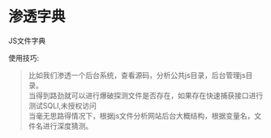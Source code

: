 # 渗透字典
JS文件字典

使用技巧:
>比如我们渗透一个后台系统，查看源码，分析公共js目录，后台管理js目录。  
>当得到路劲就可以进行爆破探测文件是否存在，如果存在快速捕获接口进行测试SQLI,未授权访问  
>当毫无思路得情况下，根据js文件分析网站后台大概结构，根据变量名，文件名进行深度猜测。  

